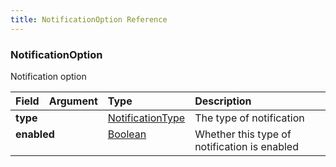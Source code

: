 ```yaml
---
title: NotificationOption Reference
---
```


### NotificationOption
Notification option
<table>
<thead>
<tr>
<th align="left">Field</th>
<th align="right">Argument</th>
<th align="left">Type</th>
<th align="left">Description</th>
</tr>
</thead>
<tbody>
<tr>
<td colspan="2" valign="top"><strong>type</strong></td>
<td valign="top"><a href="/reference/enum/notificationtype">NotificationType</a></td>
<td>
The type of notification
</td>
</tr>
<tr>
<td colspan="2" valign="top"><strong>enabled</strong></td>
<td valign="top"><a href="/reference/scalar/boolean">Boolean</a></td>
<td>
Whether this type of notification is enabled
</td>
</tr>
</tbody>
</table>
